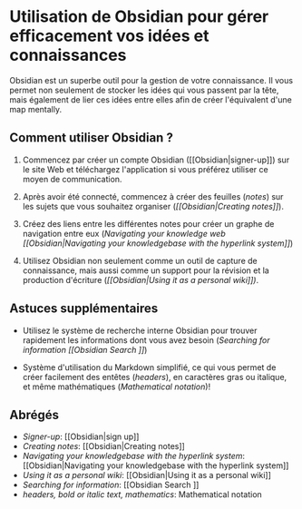 # Utilisation de Obsidian pour gérer efficacement vos idées et connaissances

Obsidian est un superbe outil pour la gestion de votre connaissance. Il vous permet non seulement de stocker les idées qui vous passent par la tête, mais également de lier ces idées entre elles afin de créer l'équivalent d'une map mentally.

## Comment utiliser Obsidian ?

1. Commencez par créer un compte Obsidian ([[Obsidian|signer-up]]) sur le site Web et téléchargez l'application si vous préférez utiliser ce moyen de communication.

2. Après avoir été connecté, commencez à créer des feuilles (*notes*) sur les sujets que vous souhaitez organiser (*[[Obsidian|Creating notes]]*).

3. Créez des liens entre les différentes notes pour créer un graphe de navigation entre eux (*Navigating your knowledge web [[Obsidian|Navigating your knowledgebase with the hyperlink system]]*)

4. Utilisez Obsidian non seulement comme un outil de capture de connaissance, mais aussi comme un support pour la révision et la production d'écriture (*[[Obsidian|Using it as a personal wiki]])*.

## Astuces supplémentaires

- Utilisez le système de recherche interne Obsidian pour trouver rapidement les informations dont vous avez besoin (*Searching for information [[Obsidian Search ]]*)

- Système d'utilisation du Markdown simplifié, ce qui vous permet de créer facilement des entêtes (*headers*), en caractères gras ou italique, et même mathématiques (*Mathematical notation*)!

## Abrégés

* *Signer-up*: [[Obsidian|sign up]]
* *Creating notes*: [[Obsidian|Creating notes]]
* *Navigating your knowledgebase with the hyperlink system*: [[Obsidian|Navigating your knowledgebase with the hyperlink system]]
* *Using it as a personal wiki*: [[Obsidian|Using it as a personal wiki]]
* *Searching for information*: [[Obsidian Search ]]
* *headers, bold or italic text, mathematics*: Mathematical notation